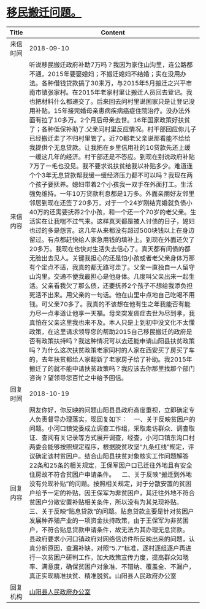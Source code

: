 # <a href="http://www.shangluo.gov.cn/zmhd/ldxxxx.jsp?urltype=leadermail.LeaderMailContentUrl&wbtreeid=1112&leadermailid=4908">移民搬迁问题。</a>
| Title |                                                                                                                                                                                                                                                                                                                                                                                                                                                                                      Content                                                                                                                                                                                                                                                                                                                                                                                                                                                                                       |
|:-----:|------------------------------------------------------------------------------------------------------------------------------------------------------------------------------------------------------------------------------------------------------------------------------------------------------------------------------------------------------------------------------------------------------------------------------------------------------------------------------------------------------------------------------------------------------------------------------------------------------------------------------------------------------------------------------------------------------------------------------------------------------------------------------------------------------------------------------------------------------------------------------------------------------------------------------------------------------------------------------------|
| 来信时间  | 2018-09-10                                                                                                                                                                                                                                                                                                                                                                                                                                                                                                                                                                                                                                                                                                                                                                                                                                                                                                                                                                         |
| 来信内容  | 听说移民搬迁政府补助7万吗？我因为家住山沟里，连公路都不通，2015年要娶媳妇；不搬迁媳妇不结婚；实在没用办法。各种借钱贷款搞了30来万，与2015年5月搬迁之兴平市南市镇张家村。在2015年老家村里让搬迁人员回去登记。我也把材料什么都递交了。后来回去问村里说国家只是让登记没用补贴。15年接完婚母亲患病疾病癌症住院治疗。没办法外面有拉了10多万。2个月后母亲去世。16年国家政策好扶贫了；各种低保补助了.父亲问村里反应情况。村干部回应你儿子已经搬迁走了不归村里管了。近70都老父亲说那看能不给给我提供个无息贷款。让我把在乡里信用社的10贷款先还上缓一缓这几年的经济。村干部还是不答应。到现在别说政府补贴7万了一毛也没见。我不要求说扶贫给我以补贴多少。难道连个个3年无息贷款帮我缓一缓经济压力都不可以吗？我现在两个孩子要抚养。媳妇带着2个小孩我一双手在外面打工。生活强免维持。一年10万贷款利息都是1万多。外面亲朋好友邻里邻居到现在还签了20多万，对于一个24岁刚结完婚就负债小40万的还需要抚养2个小孩，和一个还一个70岁的老父亲。生活实在让我喘不过气来。这样真天都是被人讨债的日子，媳妇也过的多是怨言。这几年从来都没有超过500块钱以上在身边留过。有点都赶快给人家急用钱的填补上。到现在外面还欠了20多万。我现在也快对生活失去信心了。真天都有问债的都无脸出去见人。关键我担心的还是怕小孩或者老父亲身体万那有个定点不适，我真的都无路可走了。父亲一直独自一人留守山沟里。交通不便我最担心是他身体。几度叫父亲出来一起生活。父亲看我欠了那么债，还要抚养2个孩子不想给我添负担死活不出来。用父亲的一句话。他在山里中点地自己吃喝不用钱。可父亲70多了。我真的不该想在他有生之年我能否有能力尽一点孝道让他享一天福。母亲突发癌症去世为尽到孝，我真怕在父亲这里我也来不及。本人只是上到初中没文化不太懂政策，在这里请求领导您的帮助2015自己移民搬迁的政府是否有政策扶持吗？我这种情况可以去还能申请山阳县扶贫政策吗？为什么这次扶贫政策老家同村的人家在西安买了房买了车的，去年扶贫都给人家翻新了老家房子给了补助。我2015年搬迁了的就不能申请扶贫政策吗？我应该去你那里找那个部门咨询？望领导您百忙之中给予回信。 |
| 回复时间  | 2018-10-19                                                                                                                                                                                                                                                                                                                                                                                                                                                                                                                                                                                                                                                                                                                                                                                                                                                                                                                                                                         |
| 回复内容  | 网友你好，你反映的问题山阳县县政府高度重视，立即确定专人负责督导办理落实，现回复如下：    一、关于反映贫困户的问题。小河口镇党委成立调查工作组，采取走访群众、调查取证、查阅有关记录等方式展开调查，经查，小河口镇东沟口村两委会能够按照规定程序，根据脱贫攻坚“九条红线”规定，评议确定该村贫困户。结合山阳县扶贫对象核实工作问题解答22条和25条的相关规定，王保军因户口已迁往外地且有安全住房故不符合贫困户申请条件。    二、关于反映“搬迁到外地没有兑现补贴”的问题。按照相关规定，对于分散安置的贫困户给予一定的补贴，因王保军为非贫困户，其迁往外地不符合贫困户分散安置补贴相关条件，所以没有为其兑现补贴。    三、关于反映“贴息贷款”的问题。贴息贷款主要是针对贫困户发展种养殖产业的一项资金扶持政策，由于王保军为非贫困户，不符合贴息贷款申请条件，故无法为其办理无息贷款。    县政府要求小河口镇政府对网络信访件所反映出来的问题，认真分析原因，查漏补缺，对照“5.7”标准，逐村逐组逐户再进行一次贫困户研判工作，加大政策宣传力度，提高群众知晓率、满意度，确保贫困户对象准、不错纳、覆盖全、不漏户，真正实现精准扶贫、精准脱贫。山阳县人民政府办公室                                                                                                                                                                                                                                                                                                                                                                                                                                        |
| 回复机构  | <a href="../../categories/agencies/山阳县人民政府办公室.md">山阳县人民政府办公室</a>                                                                                                                                                                                                                                                                                                                                                                                                                                                                                                                                                                                                                                                                                                                                                                                                                                                                                                                     |